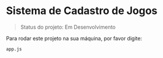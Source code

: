 <h1> Sistema de Cadastro de Jogos</h1>

> Status do projeto: Em Desenvolvimento

Para rodar este projeto na sua máquina, por favor digite: 
```
app.js
```
